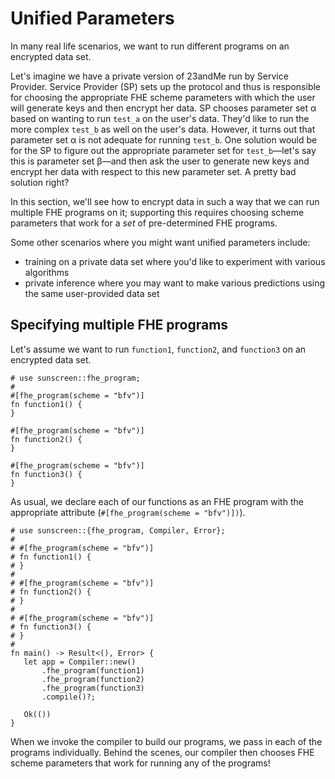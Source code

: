 # Unified Parameters

In many real life scenarios, we want to run different programs on an encrypted data set.

Let's imagine we have a private version of 23andMe run by Service Provider. Service Provider (SP) sets up the protocol and thus is responsible for choosing the appropriate FHE scheme parameters with which the user will generate keys and then encrypt her data. SP chooses parameter set &alpha; based on wanting to run `test_a` on the user's data. They'd like to run the more complex `test_b` as well on the user's data. However, it turns out that parameter set &alpha; is not adequate for running `test_b`. One solution would be for the SP to figure out the appropriate parameter set for `test_b`&mdash;let's say this is parameter set &beta;&mdash;and then ask the user to generate new keys and encrypt her data with respect to this new parameter set. A pretty bad solution right?

In this section, we'll see how to encrypt data in such a way that we can run multiple FHE programs on it; supporting this requires choosing scheme parameters that work for a *set* of pre-determined FHE programs. 

Some other scenarios where you might want unified parameters include:
- training on a private data set where you'd like to experiment with various algorithms
- private inference where you may want to make various predictions using the same user-provided data set

## Specifying multiple FHE programs
Let's assume we want to run `function1`, `function2`, and `function3` on an encrypted data set.

```rust,no_run
# use sunscreen::fhe_program;
#
#[fhe_program(scheme = "bfv")]
fn function1() {
}

#[fhe_program(scheme = "bfv")]
fn function2() {
}

#[fhe_program(scheme = "bfv")]
fn function3() {
}
```

As usual, we declare each of our functions as an FHE program with the appropriate attribute (`#[fhe_program(scheme = "bfv")])`).

 ```rust,no_run
# use sunscreen::{fhe_program, Compiler, Error};
#
# #[fhe_program(scheme = "bfv")]
# fn function1() {
# }
#
# #[fhe_program(scheme = "bfv")]
# fn function2() {
# }
#
# #[fhe_program(scheme = "bfv")]
# fn function3() {
# }
#
fn main() -> Result<(), Error> {
    let app = Compiler::new()
        .fhe_program(function1)
        .fhe_program(function2)
        .fhe_program(function3)
        .compile()?;

    Ok(())
}
```

When we invoke the compiler to build our programs, we pass in each of the programs individually. Behind the scenes, our compiler then chooses FHE scheme parameters that work for running any of the programs!
